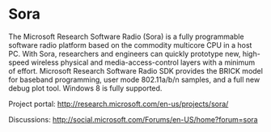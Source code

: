 # Sora
The Microsoft Research Software Radio (Sora) is a fully programmable software radio platform based on the commodity multicore CPU in a host PC. With Sora, researchers and engineers can quickly prototype new, high-speed wireless physical and media-access-control layers with a minimum of effort. Microsoft Research Software Radio SDK provides the BRICK model for baseband programming, user mode 802.11a/b/n samples, and a full new debug plot tool. Windows 8 is fully supported.

Project portal: http://research.microsoft.com/en-us/projects/sora/

Discussions: http://social.microsoft.com/Forums/en-US/home?forum=sora
